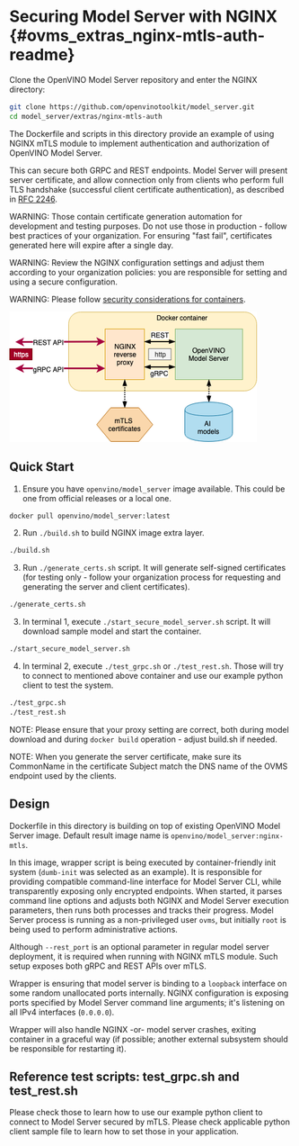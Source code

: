 # Securing Model Server with NGINX {#ovms_extras_nginx-mtls-auth-readme}

Clone the OpenVINO Model Server repository and enter the NGINX directory:
```bash
git clone https://github.com/openvinotoolkit/model_server.git
cd model_server/extras/nginx-mtls-auth
```

The Dockerfile and scripts in this directory provide an example of using NGINX mTLS module to implement authentication and authorization of OpenVINO Model Server.

This can secure both GRPC and REST endpoints. Model Server will present server certificate, and allow connection only from clients who perform full TLS handshake (successful client certificate authentication), as described in [RFC 2246](https://www.ietf.org/rfc/rfc2246.txt).

WARNING: Those contain certificate generation automation for development and testing purposes. Do not use those in production - follow best practices of your organization. For ensuring "fast fail", certificates generated here will expire after a single day.

WARNING: Review the NGINX configuration settings and adjust them according to your organization policies: you are responsible for setting and using a secure configuration.

WARNING: Please follow [security considerations for containers](../../docs/security_considerations.md).


![Architecture of OVMS with NGINX](nginx.png)


## Quick Start

1. Ensure you have `openvino/model_server` image available. This could be one from official releases or a local one.

```bash
docker pull openvino/model_server:latest
```

2. Run `./build.sh` to build NGINX image extra layer.

```bash
./build.sh
```

3. Run `./generate_certs.sh`  script. It will generate self-signed certificates (for testing only - follow your organization process for requesting and generating the server and client certificates).

```bash
./generate_certs.sh
```

3. In terminal 1, execute `./start_secure_model_server.sh` script. It will download sample model and start the container.

```bash
./start_secure_model_server.sh
```

4. In terminal 2, execute `./test_grpc.sh` or `./test_rest.sh`. Those will try to connect to mentioned above container and use our example python client to test the system.

```bash
./test_grpc.sh
./test_rest.sh
```

NOTE: Please ensure that your proxy setting are correct, both during model download and during `docker build` operation - adjust build.sh if needed.

NOTE: When you generate the server certificate, make sure its CommonName in the certificate Subject match the DNS name of the OVMS endpoint used by the clients.

## Design

Dockerfile in this directory is building on top of existing OpenVINO Model Server image. Default result image name is `openvino/model_server:nginx-mtls`.

In this image, wrapper script is being executed by container-friendly init system (`dumb-init` was selected as an example). It is responsible for providing compatible command-line interface for Model Server CLI, while transparently exposing only encrypted endpoints.
When started, it parses command line options and adjusts both NGINX and Model Server execution parameters, then runs both processes and tracks their progress. Model Server process is running as a non-privileged user `ovms`, but initially `root` is being used to perform administrative actions.

Although `--rest_port` is an optional parameter in regular model server deployment, it is required when running with NGINX mTLS module.  Such setup exposes both gRPC and REST APIs over mTLS.

Wrapper is ensuring that model server is binding to a `loopback` interface on some random unallocated ports internally. NGINX configuration is exposing ports specified by Model Server command line arguments; it's listening on all IPv4 interfaces (`0.0.0.0`).

Wrapper will also handle NGINX -or- model server crashes, exiting container in a graceful way (if possible; another external subsystem should be responsible for restarting it).

## Reference test scripts: test_grpc.sh and test_rest.sh

Please check those to learn how to use our example python client to connect to Model Server secured by mTLS. Please check applicable python client sample file to learn how to set those in your application.




